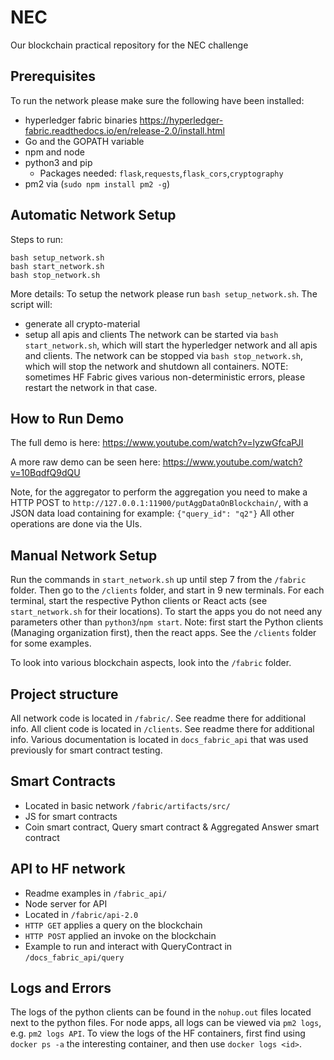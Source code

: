 # NEC
Our blockchain practical repository for the NEC challenge


## Prerequisites
To run the network please make sure the following have been installed:
- hyperledger fabric binaries https://hyperledger-fabric.readthedocs.io/en/release-2.0/install.html
- Go and the GOPATH variable
- npm and node
- python3 and pip
	- Packages needed: `flask`,`requests`,`flask_cors`,`cryptography`
- pm2 via (`sudo npm install pm2 -g`)


## Automatic Network Setup

Steps to run:
```
bash setup_network.sh
bash start_network.sh
bash stop_network.sh
```

More details:
To setup the network please run `bash setup_network.sh`. The script will:
- generate all crypto-material
- setup all apis and clients
The network can be started via `bash start_network.sh`, which will start the hyperledger network and all apis and clients.
The network can be stopped via `bash stop_network.sh`, which will stop the network and shutdown all containers.
NOTE: sometimes HF Fabric gives various non-deterministic errors, please restart the network in that case. 

## How to Run Demo

The full demo is here: https://www.youtube.com/watch?v=lyzwGfcaPJI

A more raw demo can be seen here: https://www.youtube.com/watch?v=10BqdfQ9dQU

Note, for the aggregator to perform the aggregation you need to make a HTTP POST to `http://127.0.0.1:11900/putAggDataOnBlockchain/`, with a JSON data load containing for example: `{"query_id": "q2"}`
All other operations are done via the UIs.


## Manual Network Setup
Run the commands in `start_network.sh` up until step 7 from the `/fabric` folder. Then go to the `/clients` folder, and start in 9 new terminals. For each terminal, start the respective Python clients or React acts (see `start_network.sh` for their locations). To start the apps you do not need any parameters other than `python3`/`npm start`. Note: first start the Python clients (Managing organization first), then the react apps. See the `/clients` folder for some examples.

To look into various blockchain aspects, look into the `/fabric` folder.


## Project structure
All network code is located in `/fabric/`. See readme there for additional info.
All client code is located in `/clients`. See readme there for additional info.
Various documentation is located in `docs_fabric_api` that was used previously for smart contract testing.


## Smart Contracts
- Located in basic network `/fabric/artifacts/src/`
- JS for smart contracts
- Coin smart contract, Query smart contract & Aggregated Answer smart contract

## API to HF network
- Readme examples in `/fabric_api/`
- Node server for API
- Located in `/fabric/api-2.0`
- `HTTP GET` applies a query on the blockchain
- `HTTP POST` applied an invoke on the blockchain
- Example to run and interact with QueryContract in `/docs_fabric_api/query`

## Logs and Errors
The logs of the python clients can be found in the `nohup.out` files located next to the python files. For node apps, all logs can be viewed via `pm2 logs`, e.g. `pm2 logs API`.
To view the logs of the HF containers, first find using `docker ps -a` the interesting container, and then use `docker logs <id>`.


